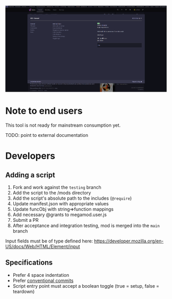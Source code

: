 
![Screenshot of the kbin Enhancement Suite settings screen](/images/kes-config-modal.png)

# Note to end users

This tool is not ready for mainstream consumption yet.


TODO: point to external documentation

# Developers
## Adding a script

1. Fork and work against the `testing` branch
2. Add the script to the /mods directory
3. Add the script's absolute path to the includes (`@require`)
4. Update manifest.json with appropriate values
5. Update funcObj with string=>function mappings
6. Add necessary @grants to megamod.user.js
7. Submit a PR
8. After acceptance and integration testing, mod is merged into the `main` branch

Input fields must be of type defined here: https://developer.mozilla.org/en-US/docs/Web/HTML/Element/input

## Specifications

- Prefer 4 space indentation
- Prefer [conventional commits](https://www.conventionalcommits.org/en/v1.0.0/)
- Script entry point must accept a boolean toggle (true = setup, false = teardown)
